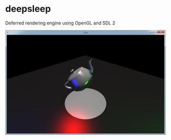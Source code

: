 # deepsleep
Deferred rendering engine using OpenGL and SDL 2

![Screenshot](https://raw.githubusercontent.com/Archie3d/deepsleep/master/screenshot.png)
